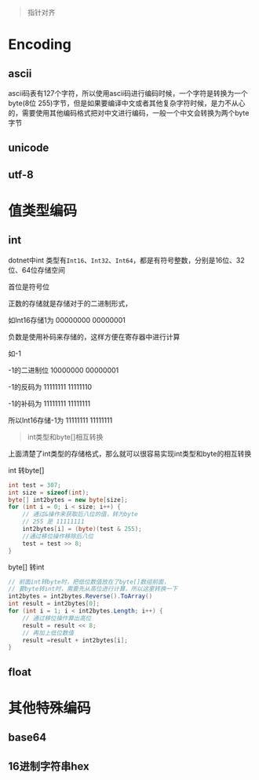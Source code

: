>指针对齐

# Encoding

## ascii

ascii码表有127个字符，所以使用ascii码进行编码时候，一个字符是转换为一个byte(8位 255)字节，但是如果要编译中文或者其他复杂字符时候，是力不从心的，需要使用其他编码格式把对中文进行编码，一般一个中文会转换为两个byte字节

## unicode

## utf-8

# 值类型编码

## int

dotnet中int 类型有`Int16`、`Int32`、`Int64`，都是有符号整数，分别是16位、32位、64位存储空间

首位是符号位

正数的存储就是存储对于的二进制形式，

如Int16存储1为 00000000 00000001

负数是使用补码来存储的，这样方便在寄存器中进行计算

如-1

-1的二进制位 10000000 00000001

-1的反码为  11111111 11111110 

-1的补码为  11111111 11111111

所以Int16存储-1为 11111111 11111111

> int类型和byte[]相互转换

上面清楚了int类型的存储格式，那么就可以很容易实现int类型和byte的相互转换

int 转byte[]
```csharp
int test = 307;
int size = sizeof(int);
byte[] int2bytes = new byte[size];
for (int i = 0; i < size; i++) {
    // 通过&操作来获取后八位的值，转为byte
    // 255 是 11111111
    int2bytes[i] = (byte)(test & 255);
    //通过移位操作移除后八位
    test = test >> 8;
}
```

byte[] 转int
```csharp
// 前面int转byte时，把低位数值放在了byte[]数组前面，
// 要byte转int时，需要先从高位进行计算，所以这里转换一下
int2bytes = int2bytes.Reverse().ToArray()
int result = int2bytes[0];
for (int i = 1; i < int2bytes.Length; i++) {
    // 通过移位操作算出高位
    result = result << 8;
    // 再加上低位数值
    result =result + int2bytes[i];
}
```

## float

# 其他特殊编码

## base64

## 16进制字符串hex



